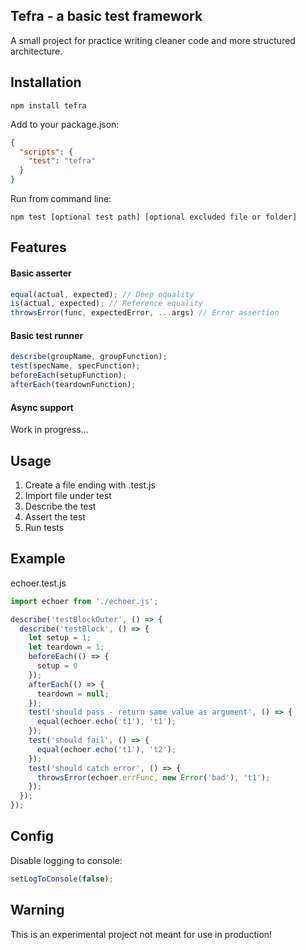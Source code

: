 ## Tefra - a basic test framework
A small project for practice writing cleaner code and more structured architecture.

## Installation
```
npm install tefra
```

Add to your package.json:
```json
{
  "scripts": {
    "test": "tefra"
  }
}
```

Run from command line:
```
npm test [optional test path] [optional excluded file or folder]
```

## Features
#### Basic asserter
```js
equal(actual, expected); // Deep equality
is(actual, expected); // Reference equality
throwsError(func, expectedError, ...args) // Error assertion
```

#### Basic test runner
```js
describe(groupName, groupFunction);
test(specName, specFunction);
beforeEach(setupFunction);
afterEach(teardownFunction);
```

#### Async support
Work in progress...

## Usage
1. Create a file ending with .test.js
2. Import file under test
3. Describe the test
4. Assert the test
5. Run tests

## Example
echoer.test.js
```js
import echoer from './echoer.js';

describe('testBlockOuter', () => {
  describe('testBlock', () => {
    let setup = 1;
    let teardown = 1;
    beforeEach(() => {
      setup = 0
    });
    afterEach(() => {
      teardown = null;
    });
    test('should pass - return same value as argument', () => {
      equal(echoer.echo('t1'), 't1');
    });
    test('should fail', () => {
      equal(echoer.echo('t1'), 't2');
    });
    test('should catch error', () => {
      throwsError(echoer.errFunc, new Error('bad'), 't1');
    });
  });
});
```

## Config
Disable logging to console:
```js
setLogToConsole(false);
```

## Warning
This is an experimental project not meant for use in production!